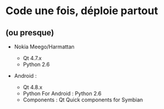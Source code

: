 Code une fois, déploie partout
==============================
(ou presque)
------------

* Nokia Meego/Harmattan
    * Qt 4.7.x
    * Python 2.6
      
* Android :
    * Qt 4.8.x
    * Python For Android : Python 2.6
    * Components : Qt Quick components for Symbian

